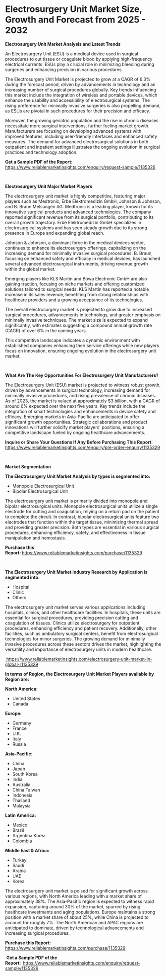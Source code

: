 <p><h1>Electrosurgery Unit Market Size, Growth and Forecast from 2025 - 2032</h1></p><p><strong>Electrosurgery Unit Market Analysis and Latest Trends</strong></p>
<p><p>An Electrosurgery Unit (ESU) is a medical device used in surgical procedures to cut tissue or coagulate blood by applying high-frequency electrical currents. ESUs play a crucial role in minimizing bleeding during surgeries and enhancing precision in various procedures.</p><p>The Electrosurgery Unit Market is projected to grow at a CAGR of 6.3% during the forecast period, driven by advancements in technology and an increasing number of surgical procedures globally. Key trends influencing this market include the integration of wireless and portable devices, which enhance the usability and accessibility of electrosurgical systems. The rising preference for minimally invasive surgeries is also propelling demand, as ESUs are pivotal in such procedures for their precision and efficacy.</p><p>Moreover, the growing geriatric population and the rise in chronic diseases necessitate more surgical interventions, further fueling market growth. Manufacturers are focusing on developing advanced systems with improved features, including user-friendly interfaces and enhanced safety measures. The demand for advanced electrosurgical solutions in both outpatient and inpatient settings illustrates the ongoing evolution in surgical practices and technology adoption.</p></p>
<p><strong>Get a Sample PDF of the Report:&nbsp;</strong> <a href="https://www.reliablemarketinsights.com/enquiry/request-sample/1135329?utm_campaign=3571&utm_medium=2&utm_source=Github&utm_content=ia&utm_term=13042025&utm_id=electrosurgery-unit">https://www.reliablemarketinsights.com/enquiry/request-sample/1135329</a></p>
<p>&nbsp;</p>
<p><strong>Electrosurgery Unit Major Market Players</strong></p>
<p><p>The electrosurgery unit market is highly competitive, featuring major players such as Medtronic, Erbe Elektromedizin GmbH, Johnson & Johnson, and B. Braun Melsungen AG. Medtronic is a leading player, known for its innovative surgical products and advanced technologies. The company reported significant revenue from its surgical portfolio, contributing to its overall growth trajectory. Erbe Elektromedizin GmbH specializes in electrosurgical systems and has seen steady growth due to its strong presence in Europe and expanding global reach.</p><p>Johnson & Johnson, a dominant force in the medical devices sector, continues to enhance its electrosurgery offerings, capitalizing on the increasing demand for minimally invasive surgical procedures. B. Braun, focusing on enhanced safety and efficacy in medical devices, has launched several advanced electrosurgical instruments, driving revenue growth within the global market.</p><p>Emerging players like KLS Martin and Bowa Electronic GmbH are also gaining traction, focusing on niche markets and offering customized solutions tailored to surgical needs. KLS Martin has reported a notable increase in its sales revenue, benefiting from strong relationships with healthcare providers and a growing acceptance of its technologies.</p><p>The overall electrosurgery market is projected to grow due to increased surgical procedures, advancements in technology, and greater emphasis on minimally invasive techniques. The market size is expected to expand significantly, with estimates suggesting a compound annual growth rate (CAGR) of over 6% in the coming years.</p><p>This competitive landscape indicates a dynamic environment with established companies enhancing their service offerings while new players focus on innovation, ensuring ongoing evolution in the electrosurgery unit market.</p></p>
<p>&nbsp;</p>
<p><strong>What Are The Key Opportunities For Electrosurgery Unit Manufacturers?</strong></p>
<p><p>The Electrosurgery Unit (ESU) market is projected to witness robust growth, driven by advancements in surgical technology, increasing demand for minimally invasive procedures, and rising prevalence of chronic diseases. As of 2023, the market is valued at approximately $3 billion, with a CAGR of around 6% expected over the next five years. Key trends include the integration of smart technologies and enhancements in device safety and efficacy. Emerging markets in Asia-Pacific are anticipated to offer significant growth opportunities. Strategic collaborations and product innovations will further solidify market players' positions, ensuring a competitive landscape fueled by ongoing healthcare advancements.</p></p>
<p><strong>Inquire or Share Your Questions If Any Before Purchasing This Report:</strong> <a href="https://www.reliablemarketinsights.com/enquiry/pre-order-enquiry/1135329?utm_campaign=3571&utm_medium=2&utm_source=Github&utm_content=ia&utm_term=13042025&utm_id=electrosurgery-unit">https://www.reliablemarketinsights.com/enquiry/pre-order-enquiry/1135329</a></p>
<p>&nbsp;</p>
<p><strong>Market Segmentation</strong></p>
<p><strong>The Electrosurgery Unit Market Analysis by types is segmented into:</strong></p>
<p><ul><li>Monopole Electrosurgical Unit</li><li>Bipolar Electrosurgical Unit</li></ul></p>
<p><p>The electrosurgery unit market is primarily divided into monopole and bipolar electrosurgical units. Monopole electrosurgical units utilize a single electrode for cutting and coagulation, relying on a return pad on the patient to complete the circuit. In contrast, bipolar electrosurgical units feature two electrodes that function within the target tissue, minimizing thermal spread and providing greater precision. Both types are essential in various surgical procedures, enhancing efficiency, safety, and effectiveness in tissue manipulation and hemostasis.</p></p>
<p><strong>Purchase this Report:&nbsp;</strong><a href="https://www.reliablemarketinsights.com/purchase/1135329?utm_campaign=3571&utm_medium=2&utm_source=Github&utm_content=ia&utm_term=13042025&utm_id=electrosurgery-unit">https://www.reliablemarketinsights.com/purchase/1135329</a></p>
<p>&nbsp;</p>
<p><strong>The Electrosurgery Unit Market Industry Research by Application is segmented into:</strong></p>
<p><ul><li>Hospital</li><li>Clinic</li><li>Others</li></ul></p>
<p><p>The electrosurgery unit market serves various applications including hospitals, clinics, and other healthcare facilities. In hospitals, these units are essential for surgical procedures, providing precision cutting and coagulation of tissues. Clinics utilize electrosurgery for outpatient procedures, enhancing efficiency and patient recovery. Additionally, other facilities, such as ambulatory surgical centers, benefit from electrosurgical technologies for minor surgeries. The growing demand for minimally invasive procedures across these sectors drives the market, highlighting the versatility and importance of electrosurgery units in modern healthcare.</p></p>
<p><a href="https://www.reliablemarketinsights.com/electrosurgery-unit-market-in-global-r1135329?utm_campaign=3571&utm_medium=2&utm_source=Github&utm_content=ia&utm_term=13042025&utm_id=electrosurgery-unit">&nbsp;https://www.reliablemarketinsights.com/electrosurgery-unit-market-in-global-r1135329</a></p>
<p><strong>In terms of Region, the Electrosurgery Unit Market Players available by Region are:</strong></p>
<p>
    <p> <strong> North America: </strong>
        <ul>
            <li>United States</li>
            <li>Canada</li>
        </ul>
        </p> 
    <p> <strong> Europe: </strong>
        <ul>
            <li>Germany</li>
            <li>France</li>
            <li>U.K.</li>
            <li>Italy</li>
            <li>Russia</li>
        </ul>
        </p> 
    <p> <strong> Asia-Pacific: </strong>
        <ul>
            <li>China</li>
            <li>Japan</li>
            <li>South Korea</li>
            <li>India</li>
            <li>Australia</li>
            <li>China Taiwan</li>
            <li>Indonesia</li>
            <li>Thailand</li>
            <li>Malaysia</li>
        </ul>
        </p> 
    <p> <strong> Latin America: </strong>
        <ul>
            <li>Mexico</li>
            <li>Brazil</li>
            <li>Argentina Korea</li>
            <li>Colombia</li>
        </ul>
        </p> 
    <p> <strong> Middle East & Africa: </strong>
        <ul>
            <li>Turkey</li>
            <li>Saudi</li>
            <li>Arabia</li>
            <li>UAE</li>
            <li>Korea</li>
        </ul>
    </p>
    </p>
<p><p>The electrosurgery unit market is poised for significant growth across various regions, with North America leading with a market share of approximately 38%. The Asia-Pacific region is expected to witness rapid expansion, capturing around 30% of the market, spurred by rising healthcare investments and aging populations. Europe maintains a strong position with a market share of about 25%, while China is projected to account for roughly 7%. The North American and APAC regions are anticipated to dominate, driven by technological advancements and increasing surgical procedures.</p></p>
<p><strong>Purchase this Report: </strong><a href="https://www.reliablemarketinsights.com/purchase/1135329?utm_campaign=3571&utm_medium=2&utm_source=Github&utm_content=ia&utm_term=13042025&utm_id=electrosurgery-unit">https://www.reliablemarketinsights.com/purchase/1135329</a></p>
<p>&nbsp;<strong>Get a Sample PDF of the Report:&nbsp;&nbsp;</strong><a href="https://www.reliablemarketinsights.com/enquiry/request-sample/1135329?utm_campaign=3571&utm_medium=2&utm_source=Github&utm_content=ia&utm_term=13042025&utm_id=electrosurgery-unit">https://www.reliablemarketinsights.com/enquiry/request-sample/1135329</a></p>
<p><strong></strong></p>
<p><p></p><p></p><p></p></p>